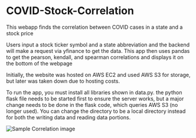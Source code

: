 # COVID-Stock-Correlation
This webapp finds the correlation between COVID cases in a state and a stock price

Users input a stock ticker symbol and a state abbreviation and the backend will make a request via yfinance to get the data.  This app then uses pandas to get the pearson, kendall, and spearman correlations and displays it on the bottom of the webpage

Initially, the website was hosted on AWS EC2 and used AWS S3 for storage, but later was taken down due to hosting costs. 

To run the app, you must install all libraries shown in data.py.  the python flask file needs to be started first to ensure the server works, but a major change needs to be done in the flask code, which queries AWS S3 (no longer used).  You can change the directory to be a local directory instead for both the writing data and reading data portions.

![Sample Correlation image](https://user-images.githubusercontent.com/98242285/225436622-89cec12b-10d0-40ea-8d55-dc9231d28986.png "Sample Correlation Image")
